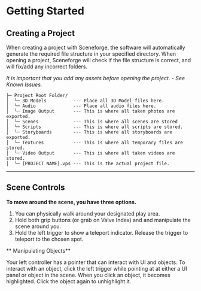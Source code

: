 
# Getting Started

## Creating a Project
When creating a project with Sceneforge, the software will automatically generate the required file structure in your specified directory. When opening a project, Sceneforge will check if the file structure is correct, and will fix/add any incorrect folders.

*It is important that you add any assets before opening the project. - See Known Issues.*

```
├─ Project Root Folder/
│  └─ 3D Models          --- Place all 3D Model files here.
│  └─ Audio              --- Place all audio files here.
│  └─ Image Output       --- This is where all taken photos are exported.
│  └─ Scenes             --- This is where all scenes are stored
│  └─ Scripts            --- This is where all scripts are stored.
│  └─ Storyboards        --- This is where all storyboards are exported.
│  └─ Textures           --- This is where all temporary files are stored.
│  └─ Video Output       --- This is where all taken videos are stored.
│  └─ [PROJECT NAME].vps --- This is the actual project file.
```
---
## Scene Controls
**To move around the scene, you have three options.**

1. You can physically walk around your designated play area.
2. Hold both grip buttons (or grab on Valve Index) and and manipulate the scene around you.
3. Hold the left trigger to show a teleport indicator.  Release the trigger to teleport to the chosen spot.

** Manipulating Objects**

Your left controller has a pointer that can interact with UI and objects.
To interact with an object, click the left trigger while pointing at at either a UI panel or object in the scene.
When you click an object, it becomes highlighted. Click the object again to unhighlight it.
